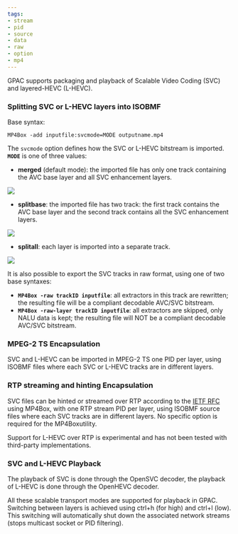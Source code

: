 ```yaml
---
tags:
- stream
- pid
- source
- data
- raw
- option
- mp4
---
```


GPAC supports packaging and playback of Scalable Video Coding (SVC) and layered-HEVC (L-HEVC).


### Splitting SVC or L-HEVC layers into ISOBMF

Base syntax:

```
MP4Box -add inputfile:svcmode=MODE outputname.mp4
```

The `svcmode` option defines how the SVC or L-HEVC bitstream is imported. **`MODE`** is one of three values:

*   **merged** (default mode): the imported file has only one track containing the AVC base layer and all SVC enhancement layers.  
  
 [![](https://gpac.io/files/2012/11/merged5.png)](https://gpac.io/files/2012/11/merged5.png)

 
*   **splitbase**: the imported file has two track: the first track contains the AVC base layer and the second track contains all the SVC enhancement layers.
  
[![](https://gpac.io/files/2012/11/splitbase3.png)](https://gpac.io/files/2012/11/splitbase3.png)

*   **splitall**: each layer is imported into a separate track. 

[![](https://gpac.io/files/2012/11/splitall2.png)](https://gpac.io/files/2012/11/splitall2.png)

It is also possible to export the SVC tracks in raw format, using one of two base syntaxes:

*   **`MP4Box -raw trackID inputfile`**: all extractors in this track are rewritten; the resulting file will be a compliant decodable AVC/SVC bitstream.
*   **`MP4Box -raw-layer trackID inputfile`**: all extractors are skipped, only NALU data is kept; the resulting file will NOT be a compliant decodable AVC/SVC bitstream.



### MPEG-2 TS Encapsulation

SVC and L-HEVC can be imported in MPEG-2 TS one PID per layer, using ISOBMF files where each SVC or L-HEVC tracks are in different layers.


### RTP streaming and hinting Encapsulation

SVC files can be hinted or streamed over RTP according to the [IETF RFC](http://tools.ietf.org/html/rfc6190) using MP4Box, with one RTP stream PID per layer, using ISOBMF source files where each SVC tracks are in different layers. No specific option is required for the MP4Boxutility.

Support for L-HEVC over RTP is experimental and has not been tested with third-party implementations.

### SVC and L-HEVC Playback

The playback of SVC is done through the OpenSVC decoder, the playback of L-HEVC is done through the OpenHEVC decoder.

All these scalable transport modes are supported for playback in GPAC. Switching between layers is achieved using ctrl+h (for high) and ctrl+l (low). This switching will automatically shut down the associated network streams (stops multicast socket or PID filtering).
